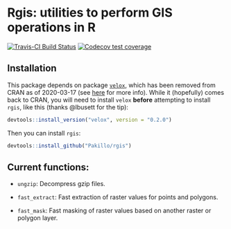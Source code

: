 
<!-- README.md is generated from README.Rmd. Please edit that file -->

# Rgis: utilities to perform GIS operations in R

<!-- badges: start -->

[![Travis-CI Build
Status](https://travis-ci.org/Pakillo/rgis.svg?branch=master)](https://travis-ci.org/Pakillo/rgis)
[![Codecov test
coverage](https://codecov.io/gh/Pakillo/rgis/branch/master/graph/badge.svg)](https://codecov.io/gh/Pakillo/rgis?branch=master)
<!-- badges: end -->

## Installation

This package depends on package
[`velox`](https://github.com/hunzikp/velox), which has been removed from
CRAN as of 2020-03-17 (see
[here](https://github.com/hunzikp/velox/issues/43) for more info). While
it (hopefully) comes back to CRAN, you will need to install `velox`
**before** attempting to install `rgis`, like this (thanks @lbusett for
the tip):

``` r
devtools::install_version("velox", version = "0.2.0")
```

Then you can install `rgis`:

``` r
devtools::install_github("Pakillo/rgis")
```

## Current functions:

  - `ungzip`: Decompress gzip files.

  - `fast_extract`: Fast extraction of raster values for points and
    polygons.

  - `fast_mask`: Fast masking of raster values based on another raster
    or polygon layer.
